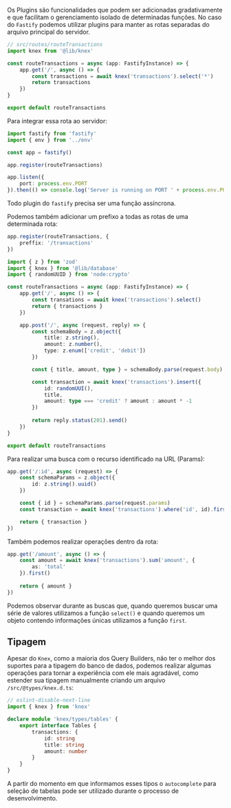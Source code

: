 Os Plugins são funcionalidades que podem ser adicionadas gradativamente e que facilitam o gerenciamento isolado de determinadas funções.
No caso do `Fastify` podemos utilizar plugins para manter as rotas separadas do arquivo principal do servidor.
```typescript
// src/routes/routeTransactions
import knex from '@lib/knex'

const routeTransactions = async (app: FastifyInstance) => {
	app.get('/', async () => {
		const transactions = await knex('transactions').select('*')
		return transactions
	})
}

export default routeTransactions
```
Para integrar essa rota ao servidor:
```typescript
import fastify from 'fastify'
import { env } from '../env'

const app = fastify()

app.register(routeTransactions)

app.listen({
	port: process.env.PORT
}).then(() => console.log('Server is running on PORT ' + process.env.PORT))
```
Todo plugin do `fastify` precisa ser uma função assíncrona.

Podemos também adicionar um prefixo a todas as rotas de uma determinada rota:
```typescript
app.register(routeTransactions, {
	preffix: '/transactions'
})
```


```typescript
import { z } from 'zod'
import { knex } from '@lib/database'
import { randomUUID } from 'node:crypto'

const routeTransactions = async (app: FastifyInstance) => {
	app.get('/', async () => {
		const transations = await knex('transactions').select()
		return { transactions }
	})

	app.post('/', async (request, reply) => {
		const schemaBody = z.object({
			title: z.string(),
			amount: z.number(),
			type: z.enum(['credit', 'debit'])
		})

		const { title, amount, type } = schemaBody.parse(request.body)

		const transaction = await knex('transactions').insert({
			id: randomUUI(),
			title,
			amount: type === 'credit' ? amount : amount * -1
		})
		
		return reply.status(201).send()
	})
}

export default routeTransactions
```

Para realizar uma busca com o recurso identificado na URL (Params):
```typescript
app.get('/:id', async (request) => {
	const schemaParams = z.object({
		id: z.string().uuid()
	})

	const { id } = schemaParams.parse(request.params)
	const transaction = await knex('transactions').where('id', id).first()

	return { transaction }
})
```

Também podemos realizar operações dentro da rota:
```typescript
app.get('/amount', async () => {
	const amount = await knex('transactions').sum('amount', {
		as: 'total'
	}).first()
	
	return { amount }
})
```

Podemos observar durante as buscas que, quando queremos buscar uma série de valores utilizamos a função `select()` e quando queremos um objeto contendo informações únicas utilizamos a função `first`.
## Tipagem
Apesar do `Knex`, como a maioria dos Query Builders, não ter o melhor dos suportes para a tipagem do banco de dados, podemos realizar algumas operações para tornar a experiência com ele mais agradável, como estender sua tipagem manualmente criando um arquivo `/src/@types/knex.d.ts`:

```typescript
// eslint-disable-next-line
import { knex } from 'knex'

declare module 'knex/types/tables' {
	export interface Tables {
		transactions: {
			id: string
			title: string
			amount: number
		}
	}
}
```

A partir do momento em que informamos esses tipos o `autocomplete` para seleção de tabelas pode ser utilizado durante o processo de desenvolvimento.